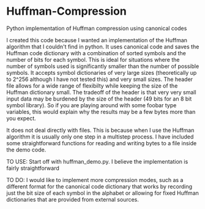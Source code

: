 # Huffman-Compression
Python implementation of Huffman compression using canonical codes

I created this code because I wanted an implementation of the Huffman algorithm that I couldn't find in python. It uses canonical code and saves the Huffman code dictionary with a combination of sorted symbols and the number of bits for each symbol. This is ideal for situations where the number of symbols used is significantly smaller than the number of possible symbols. It accepts symbol dictionaries of very large sizes (theoretically up to 2^256 although I have not tested this) and very small sizes. The header file allows for a wide range of flexibilty while keeping the size of the Huffman dictionary small. The tradeoff of the header is that very very small input data may be burdened by the size of the header (49 bits for an 8 bit symbol library). So if you are playing around with some foobar type variables, this would explain why the results may be a few bytes more than you expect.

It does not deal directly with files. This is because when I use the Huffman algorithm it is usually only one step in a multistep process. I have included some straightforward functions for reading and writing bytes to a file inside the demo code.

TO USE:
Start off with huffman_demo.py. I believe the implementation is fairly straightforward

TO DO:
I would like to implement more compression modes, such as a different format for the canonical code dictionary that works by recording just the bit size of each symbol in the alphabet or allowing for fixed Huffman dictionaries that are provided from external sources. 
